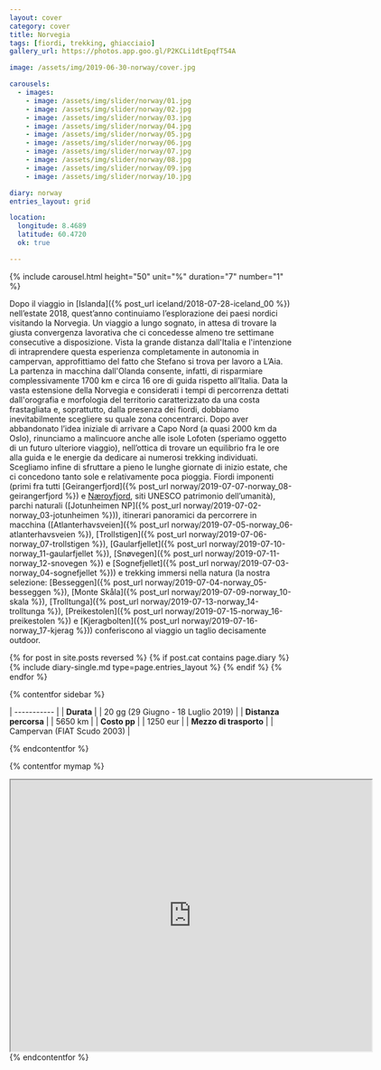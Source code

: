 ```yaml
---
layout: cover
category: cover
title: Norvegia
tags: [fiordi, trekking, ghiacciaio]
gallery_url: https://photos.app.goo.gl/P2KCLi1dtEpqfT54A

image: /assets/img/2019-06-30-norway/cover.jpg

carousels:
  - images: 
    - image: /assets/img/slider/norway/01.jpg
    - image: /assets/img/slider/norway/02.jpg
    - image: /assets/img/slider/norway/03.jpg
    - image: /assets/img/slider/norway/04.jpg
    - image: /assets/img/slider/norway/05.jpg
    - image: /assets/img/slider/norway/06.jpg
    - image: /assets/img/slider/norway/07.jpg
    - image: /assets/img/slider/norway/08.jpg
    - image: /assets/img/slider/norway/09.jpg
    - image: /assets/img/slider/norway/10.jpg

diary: norway
entries_layout: grid

location:
  longitude: 8.4689
  latitude: 60.4720
  ok: true

---
```


{% include carousel.html height="50" unit="%" duration="7" number="1" %}

Dopo il viaggio in [Islanda]({% post_url iceland/2018-07-28-iceland_00 %}) nell’estate 2018, quest’anno continuiamo l’esplorazione dei paesi nordici visitando la Norvegia. Un viaggio a lungo sognato, in attesa di trovare la giusta convergenza lavorativa che ci concedesse almeno tre settimane consecutive a disposizione. Vista la grande distanza dall'Italia e l'intenzione di intraprendere questa esperienza completamente in autonomia in campervan, approfittiamo del fatto che Stefano si trova per lavoro a L’Aia. La partenza in macchina dall'Olanda consente, infatti, di risparmiare complessivamente 1700 km e circa 16 ore di guida rispetto all’Italia. Data la vasta estensione della Norvegia e considerati i tempi di percorrenza dettati dall'orografia e morfologia del territorio caratterizzato da una costa frastagliata e, soprattutto, dalla presenza dei fiordi, dobbiamo inevitabilmente scegliere su quale zona concentrarci. Dopo aver abbandonato l’idea iniziale di arrivare a Capo Nord (a quasi 2000 km da Oslo), rinunciamo a malincuore anche alle isole Lofoten (speriamo oggetto di un futuro ulteriore viaggio), nell’ottica di trovare un equilibrio fra le ore alla guida e le energie da dedicare ai numerosi trekking individuati. Scegliamo infine di sfruttare a pieno le lunghe giornate di inizio estate, che ci concedono tanto sole e relativamente poca pioggia. Fiordi imponenti (primi fra tutti [Geirangerfjord]({% post_url norway/2019-07-07-norway_08-geirangerfjord %}) e [Næroyfjord](/), siti UNESCO patrimonio dell’umanità), parchi naturali ([Jotunheimen NP]({% post_url norway/2019-07-02-norway_03-jotunheimen %})), itinerari panoramici da percorrere in macchina ([Atlanterhavsveien]({% post_url norway/2019-07-05-norway_06-atlanterhavsveien %}), [Trollstigen]({% post_url norway/2019-07-06-norway_07-trollstigen %}), [Gaularfjellet]({% post_url norway/2019-07-10-norway_11-gaularfjellet %}), [Snøvegen]({% post_url norway/2019-07-11-norway_12-snovegen %}) e [Sognefjellet]({% post_url norway/2019-07-03-norway_04-sognefjellet %})) e trekking immersi nella natura (la nostra selezione: [Besseggen]({% post_url norway/2019-07-04-norway_05-besseggen %}), [Monte Skåla]({% post_url norway/2019-07-09-norway_10-skala %}), [Trolltunga]({% post_url norway/2019-07-13-norway_14-trolltunga %}), [Preikestolen]({% post_url norway/2019-07-15-norway_16-preikestolen %}) e [Kjeragbolten]({% post_url norway/2019-07-16-norway_17-kjerag %})) conferiscono al viaggio un taglio decisamente outdoor.

<div class="entries-{{ page.entries_layout }}">
  {% for post in site.posts reversed %}
    {% if post.cat contains page.diary %}
      {% include diary-single.md type=page.entries_layout %}
    {% endif %}
  {% endfor %}
</div>


{% contentfor sidebar %}

| ----------- |
| **Durata**      |
| 20 gg (29 Giugno - 18 Luglio 2019)   |
| **Distanza percorsa** |
| 5650 km |
| **Costo pp**      |
| 1250 eur  |
| **Mezzo di trasporto** |
| Campervan (FIAT Scudo 2003) |

{% endcontentfor %}

{% contentfor mymap %}
  <iframe src="https://www.google.com/maps/d/embed?mid=12SWBL4BMN4vQWSlRx4nOm8s12FFEvFFl&ehbc=2E312F" width="640" height="480"></iframe>
{% endcontentfor %}